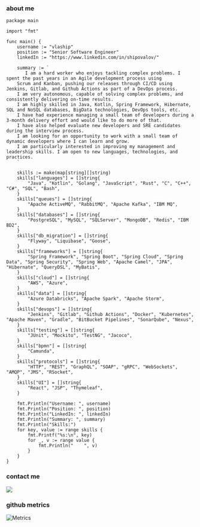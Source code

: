 ### about me
```golang
package main

import "fmt"

func main() {
	username := "vlaship"
	position := "Senior Software Engineer"
	linkedIn := "https://www.linkedin.com/in/shipovalov/"

	summary := `
       I am a hard worker who enjoys tackling complex problems. I spent the past years in an Agile development process using
	Scrum and Kanban, pushing our releases through CI/CD using Jenkins, Gitlab, and Github Actions as part of a DevOps process.
	I am very autonomous, capable of solving complex problems, and consistently delivering on-time results.
	I am highly skilled in Java, Kotlin, Spring Framework, Hibernate, SQL and NoSQL databases, BigData technologies, DevOps tools, etc.
	I have had experience managing a small team of developers during a 3-month delivery effort and would like to do more of that.
	I have also helped evaluate new developers and SRE candidates during the interview process.
    I am looking for an opportunity to work with a small team of dynamic developers where I can learn and grow.
	I am particularly interested in improving my management and leadership skills. I am open to new languages, technologies, and practices.
    `

	skills := make(map[string][]string)
	skills["languages"] = []string{
		"Java", "Kotlin", "Golang", "JavaScript", "Rust", "C", "C++", "C#", "SQL", "Bash",
	}
	skills["queues"] = []string{
		"Apache ActiveMQ", "RabbitMQ", "Apache Kafka", "IBM MQ",
	}
	skills["databases"] = []string{
		"PostgreSQL", "MySQL", "SQLServer", "MongoDB", "Redis", "IBM BD2",
	}
	skills["db_migration"] = []string{
		"Flyway", "Liquibase", "Goose",
	}
	skills["frameworks"] = []string{
		"Spring Framework", "Spring Boot", "Spring Cloud", "Spring Data", "Spring Security", "Spring Web", "Apache Camel", "JPA", "Hibernate", "QueryDSL", "MyBatis",
	}
	skills["cloud"] = []string{
		"AWS", "Azure",
	}
	skills["data"] = []string{
		"Azure Databricks", "Apache Spark", "Apache Storm",
	}
	skills["devops"] = []string{
		"Jenkins", "Gitlab", "Github Actions", "Docker", "Kubernetes", "Apache Maven", "Gradle", "BitBucket Pipelines", "SonarQube", "Nexus",
	}
	skills["testing"] = []string{
		"JUnit", "Mockito", "TestNG", "Jacoco",
	}
	skills["bpmn"] = []string{
		"Camunda",
	}
	skills["protocols"] = []string{
		"HTTP", "REST", "GraphQL", "SOAP", "gRPC", "WebSockets", "AMQP", "JMS", "RSocket",
	}
	skills["UI"] = []string{
		"React", "JSP", "Thymeleaf",
	}

	fmt.Println("Username: ", username)
	fmt.Println("Position: ", position)
	fmt.Println("LinkedIn: ", linkedIn)
	fmt.Println("Summary: ", summary)
	fmt.Println("Skills:")
	for key, value := range skills {
		fmt.Printf("%s:\n", key)
		for _, v := range value {
			fmt.Println("    ", v)
		}
	}
}
```

### contact me
<a href="https://linkedin.com/in/shipovalov"><img src="https://img.shields.io/badge/-shipovalov-0077B5?style=flat&logo=Linkedin&logoColor=white"/></a>

### github metrics
![Metrics](https://metrics.lecoq.io/vlaship?template=classic&languages=1&base=header%2C%20activity%2C%20community%2C%20repositories%2C%20metadata&base.indepth=false&base.hireable=false&base.skip=false&languages=false&languages.limit=8&languages.threshold=0%25&languages.other=false&languages.colors=github&languages.sections=most-used&languages.indepth=false&languages.analysis.timeout=15&languages.analysis.timeout.repositories=7.5&languages.categories=markup%2C%20programming&languages.recent.categories=markup%2C%20programming&languages.recent.load=300&languages.recent.days=14&config.timezone=America%2FNew_York)

